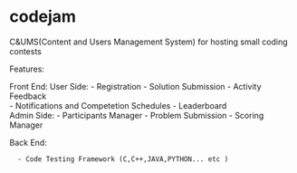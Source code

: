codejam
=======

C&amp;UMS(Content and Users Management System) for hosting small coding contests

Features:

Front End:
   User Side:
      - Registration
      - Solution Submission
      - Activity Feedback      
      - Notifications and Competetion Schedules
      - Leaderboard      
    Admin Side:
      - Participants Manager
      - Problem Submission
      - Scoring Manager

Back End:

      - Code Testing Framework (C,C++,JAVA,PYTHON... etc )

    
 